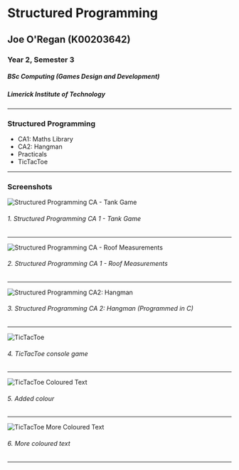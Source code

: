 # Structured Programming
## Joe O'Regan (K00203642)
### Year 2, Semester 3
##### BSc Computing (Games Design and Development)
##### Limerick Institute of Technology

---

### Structured Programming

* CA1: Maths Library
* CA2: Hangman
* Practicals
* TicTacToe

---

### Screenshots

![Structured Programming CA - Tank Game](https://raw.githubusercontent.com/joeaoregan/LIT-Yr3-S3-StructuredProgramming/master/Screenshots/ca1-1-TankGame.png "1. Tank Game")
###### 1. Structured Programming CA 1 - Tank Game

---

![Structured Programming CA - Roof Measurements](https://raw.githubusercontent.com/joeaoregan/LIT-Yr3-S3-StructuredProgramming/master/Screenshots/ca1-2-RoofMeasurements.png "2. Roof Measurements")
###### 2. Structured Programming CA 1 - Roof Measurements

---

![Structured Programming CA2: Hangman](https://raw.githubusercontent.com/joeaoregan/LIT-Yr3-S3-StructuredProgramming/master/Screenshots/ca2-hangman1.png "Structured Programming CA2: Hangman")
###### 3. Structured Programming CA 2: Hangman (Programmed in C)

---

![TicTacToe](https://raw.githubusercontent.com/joeaoregan/LIT-Yr3-S3-StructuredProgramming/master/Screenshots/TicTacToe1.png "TicTacToe")
###### 4. TicTacToe console game


---

![TicTacToe Coloured Text](https://raw.githubusercontent.com/joeaoregan/LIT-Yr3-S3-StructuredProgramming/master/Screenshots/TicTacToe2.png "TicTacToe Coloured Text")
###### 5. Added colour

---

![TicTacToe More Coloured Text](https://raw.githubusercontent.com/joeaoregan/LIT-Yr3-S3-StructuredProgramming/master/Screenshots/TicTacToe3.png "TicTacToe More Coloured Text")
###### 6. More coloured text

---

